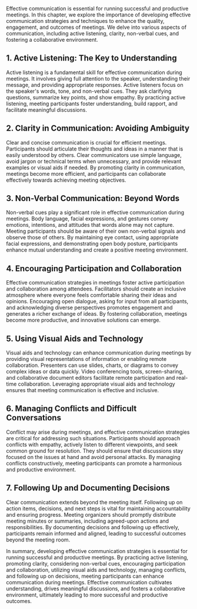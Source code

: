 
Effective communication is essential for running successful and productive meetings. In this chapter, we explore the importance of developing effective communication strategies and techniques to enhance the quality, engagement, and outcomes of meetings. We delve into various aspects of communication, including active listening, clarity, non-verbal cues, and fostering a collaborative environment.

1\. **Active Listening: The Key to Understanding**
-------------------------------------------------

Active listening is a fundamental skill for effective communication during meetings. It involves giving full attention to the speaker, understanding their message, and providing appropriate responses. Active listeners focus on the speaker's words, tone, and non-verbal cues. They ask clarifying questions, summarize key points, and show empathy. By practicing active listening, meeting participants foster understanding, build rapport, and facilitate meaningful discussions.

2\. **Clarity in Communication: Avoiding Ambiguity**
---------------------------------------------------

Clear and concise communication is crucial for efficient meetings. Participants should articulate their thoughts and ideas in a manner that is easily understood by others. Clear communicators use simple language, avoid jargon or technical terms when unnecessary, and provide relevant examples or visual aids if needed. By promoting clarity in communication, meetings become more efficient, and participants can collaborate effectively towards achieving meeting objectives.

3\. **Non-Verbal Communication: Beyond Words**
---------------------------------------------

Non-verbal cues play a significant role in effective communication during meetings. Body language, facial expressions, and gestures convey emotions, intentions, and attitudes that words alone may not capture. Meeting participants should be aware of their own non-verbal signals and observe those of others. By maintaining eye contact, using appropriate facial expressions, and demonstrating open body posture, participants enhance mutual understanding and create a positive meeting environment.

4\. **Encouraging Participation and Collaboration**
--------------------------------------------------

Effective communication strategies in meetings foster active participation and collaboration among attendees. Facilitators should create an inclusive atmosphere where everyone feels comfortable sharing their ideas and opinions. Encouraging open dialogue, asking for input from all participants, and acknowledging diverse perspectives promotes engagement and generates a richer exchange of ideas. By fostering collaboration, meetings become more productive, and innovative solutions can emerge.

5\. **Using Visual Aids and Technology**
---------------------------------------

Visual aids and technology can enhance communication during meetings by providing visual representations of information or enabling remote collaboration. Presenters can use slides, charts, or diagrams to convey complex ideas or data quickly. Video conferencing tools, screen-sharing, and collaborative document editors facilitate remote participation and real-time collaboration. Leveraging appropriate visual aids and technology ensures that meeting communication is effective and inclusive.

6\. **Managing Conflicts and Difficult Conversations**
-----------------------------------------------------

Conflict may arise during meetings, and effective communication strategies are critical for addressing such situations. Participants should approach conflicts with empathy, actively listen to different viewpoints, and seek common ground for resolution. They should ensure that discussions stay focused on the issues at hand and avoid personal attacks. By managing conflicts constructively, meeting participants can promote a harmonious and productive environment.

7\. **Following Up and Documenting Decisions**
---------------------------------------------

Clear communication extends beyond the meeting itself. Following up on action items, decisions, and next steps is vital for maintaining accountability and ensuring progress. Meeting organizers should promptly distribute meeting minutes or summaries, including agreed-upon actions and responsibilities. By documenting decisions and following up effectively, participants remain informed and aligned, leading to successful outcomes beyond the meeting room.

In summary, developing effective communication strategies is essential for running successful and productive meetings. By practicing active listening, promoting clarity, considering non-verbal cues, encouraging participation and collaboration, utilizing visual aids and technology, managing conflicts, and following up on decisions, meeting participants can enhance communication during meetings. Effective communication cultivates understanding, drives meaningful discussions, and fosters a collaborative environment, ultimately leading to more successful and productive outcomes.
